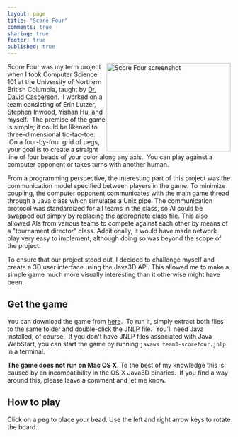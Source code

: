 ```yaml
---
layout: page
title: "Score Four"
comments: true
sharing: true
footer: true
published: true
---
```


<a href="/images/scorefour_screen.png" title="Click here to view the full-sized screenshot."><img style="float: right;" title="Score Four screenshot" src="/images/scorefour_screen.png" width="280" height="200" alt="Score Four screenshot" /></a><p style="text-align: left;">Score Four was my term project when I took Computer Science 101 at the University of Northern British Columbia, taught by <a title="Dr. David Casperson's personal website" href="http://web.unbc.ca/~casper/" target="_blank">Dr. David Casperson</a>.  I worked on a team consisting of Erin Lutzer, Stephen Inwood, Yishan Hu, and myself.  The premise of the game is simple; it could be likened to three-dimensional tic-tac-toe.  On a four-by-four grid of pegs, your goal is to create a straight line of four beads of your color along any axis.  You can play against a computer opponent or takes turns with another human.</p>

<p style="text-align: left;">From a programming perspective, the interesting part of this project was the communication model specified between players in the game. To minimize coupling, the computer opponent communicates with the main game thread through a Java class which simulates a Unix pipe. The communication protocol was standardized for all teams in the class, so AI could be swapped out simply by replacing the appropriate class file. This also allowed AIs from various teams to compete against each other by means of a "tournament director" class. Additionally, it would have made network play very easy to implement, although doing so was beyond the scope of the project.</p>

<p>To ensure that our project stood out, I decided to challenge myself and create a 3D user interface using the Java3D API. This allowed me to make a simple game much more visually interesting than it otherwise might have been.</p>

<h2 style="text-align: left;">Get the game</h2>
<p style="text-align: left;">You can download the game from <a title="Scorefour
game ZIP" href="http://files.mlindgren.ca/team3-scorefour.zip" target="_blank">here</a>.  To run it, simply extract both files to the same folder and double-click the JNLP file.  You'll need Java installed, of course.  If you don't have JNLP files associated with Java WebStart, you can start the game by running <code>javaws team3-scorefour.jnlp</code> in a terminal.</p>

<p><strong>The game does not run on Mac OS X</strong>. To the best of my knowledge this is caused by an incompatibility in the OS X Java3D binaries.  If you find a way around this, please leave a comment and let me know.</p>

<h2>How to play</h2>
<p style="text-align: left;">Click on a peg to place your bead. Use the left and right arrow keys to rotate the board.</p>
